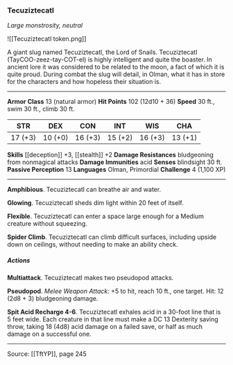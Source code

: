 ### Tecuziztecatl
_Large monstrosity, neutral_

![[Tecuziztecatl token.png]]

A giant slug named Tecuziztecatl, the Lord of Snails. Tecuziztecatl (TayCOO-zeez-tay-COT-el) is highly intelligent and quite the boaster. In ancient lore it was considered to be related to the moon, a fact of which it is quite proud. During combat the slug will detail, in Olman, what it has in store for the characters and how hopeless their situation is.





---

**Armor Class** 13 (natural armor)
**Hit Points** 102 (12d10 + 36)
**Speed** 30 ft., swim 30 ft., climb 30 ft.

| STR     | DEX     | CON     | INT     | WIS     | CHA     |
|---------|---------|---------|---------|---------|---------|
| 17 (+3) | 10 (+0) | 16 (+3) | 15 (+2) | 16 (+3) | 13 (+1) |

**Skills** [[deception]] +3, [[stealth]] +2
**Damage Resistances** bludgeoning from nonmagical attacks
**Damage Immunities** acid
**Senses** blindsight 30 ft.
**Passive Perception** 13
**Languages** Olman, Primordial
**Challenge** 4 (1,100 XP)

---

**Amphibious**. Tecuziztecatl can breathe air and water.

**Glowing**. Tecuziztecatl sheds dim light within 20 feet of itself.

**Flexible**. Tecuziztecatl can enter a space large enough for a Medium creature without squeezing.

**Spider Climb**. Tecuziztecatl can climb difficult surfaces, including upside down on ceilings, without needing to make an ability check.

##### Actions
**Multiattack**. Tecuziztecatl makes two pseudopod attacks.

**Pseudopod**. _Melee Weapon Attack:_ +5 to hit, reach 10 ft., one target. Hit: 12 (2d8 + 3) bludgeoning damage.

**Spit Acid Recharge 4-6**. Tecuziztecatl exhales acid in a 30-foot line that is 5 feet wide. Each creature in that line must make a DC 13 Dexterity saving throw, taking 18 (4d8) acid damage on a failed save, or half as much damage on a successful one.


---

Source: [[TftYP]], page 245